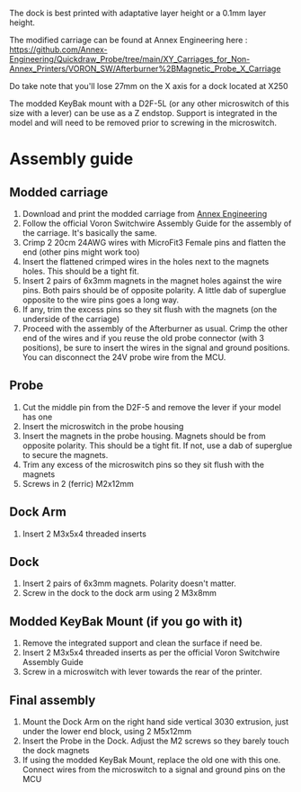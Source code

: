 The dock is best printed with adaptative layer height or a 0.1mm layer height.

The modified carriage can be found at Annex Engineering here : https://github.com/Annex-Engineering/Quickdraw_Probe/tree/main/XY_Carriages_for_Non-Annex_Printers/VORON_SW/Afterburner%2BMagnetic_Probe_X_Carriage

Do take note that you'll lose 27mm on the X axis for a dock located at X250

The modded KeyBak mount with a D2F-5L (or any other microswitch of this size with a lever) can be use as a Z endstop. Support is integrated in the model and will need to be removed prior to screwing in the microswitch.

# Assembly guide

## Modded carriage
1. Download and print the modded carriage from [Annex Engineering](https://github.com/Annex-Engineering/Quickdraw_Probe/tree/main/XY_Carriages_for_Non-Annex_Printers/VORON_SW/Afterburner%2BMagnetic_Probe_X_Carriage/STLs)
2. Follow the official Voron Switchwire Assembly Guide for the assembly of the carriage. It's basically the same.
3. Crimp 2 20cm 24AWG wires with MicroFit3 Female pins and flatten the end (other pins might work too)
4. Insert the flattened crimped wires in the holes next to the magnets holes. This should be a tight fit.
5. Insert 2 pairs of 6x3mm magnets in the magnet holes against the wire pins. Both pairs should be of opposite polarity. A little dab of superglue opposite to the wire pins goes a long way.
6. If any, trim the excess pins so they sit flush with the magnets (on the underside of the carriage)
7. Proceed with the assembly of the Afterburner as usual. Crimp the other end of the wires and if you reuse the old probe connector (with 3 positions), be sure to insert the wires in the signal and ground positions. You can disconnect the 24V probe wire from the MCU.

## Probe
1. Cut the middle pin from the D2F-5 and remove the lever if your model has one
2. Insert the microswitch in the probe housing
3. Insert the magnets in the probe housing. Magnets should be from opposite polarity. This should be a tight fit. If not, use a dab of superglue to secure the magnets.
4. Trim any excess of the microswitch pins so they sit flush with the magnets
5. Screws in 2 (ferric) M2x12mm

## Dock Arm
1. Insert 2 M3x5x4 threaded inserts

## Dock
1. Insert 2 pairs of 6x3mm magnets. Polarity doesn't matter.
2. Screw in the dock to the dock arm using 2 M3x8mm

## Modded KeyBak Mount (if you go with it)
1. Remove the integrated support and clean the surface if need be.
2. Insert 2 M3x5x4 threaded inserts as per the official Voron Switchwire Assembly Guide
3. Screw in a microswitch with lever towards the rear of the printer.

## Final assembly
1. Mount the Dock Arm on the right hand side vertical 3030 extrusion, just under the lower end block, using 2 M5x12mm
2. Insert the Probe in the Dock. Adjust the M2 screws so they barely touch the dock magnets
3. If using the modded KeyBak Mount, replace the old one with this one. Connect wires from the microswitch to a signal and ground pins on the MCU
